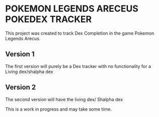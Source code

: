 # POKEMON LEGENDS ARECEUS POKEDEX TRACKER

This project was created to track Dex Completion in the game Pokemon Legends Arecus.

## Version 1 
The first version will purely be a Dex tracker with no functionality for a Living dex/shalpha dex

## Version 2
The second version will have the living dex/ Shalpha dex


This is a work in progress and may take some time.
